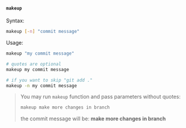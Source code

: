 #### `makeup`

Syntax:
```bash
makeup [-n] "commit message"
```

Usage:
```bash
makeup "my commit message"

# quotes are optional
makeup my commit message

# if you want to skip "git add ."
makeup -n my commit message
```

> You may run `makeup` function and pass parameters without quotes:
>
> ```bash
> makeup make more changes in branch
> ```
> the commit message will be: **make more changes in branch**
>


